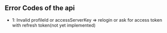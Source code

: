 ## Error Codes of the api

- 1: Invalid profileId or accessServerKey => relogin or ask for access token with refresh token(not yet implemented)
